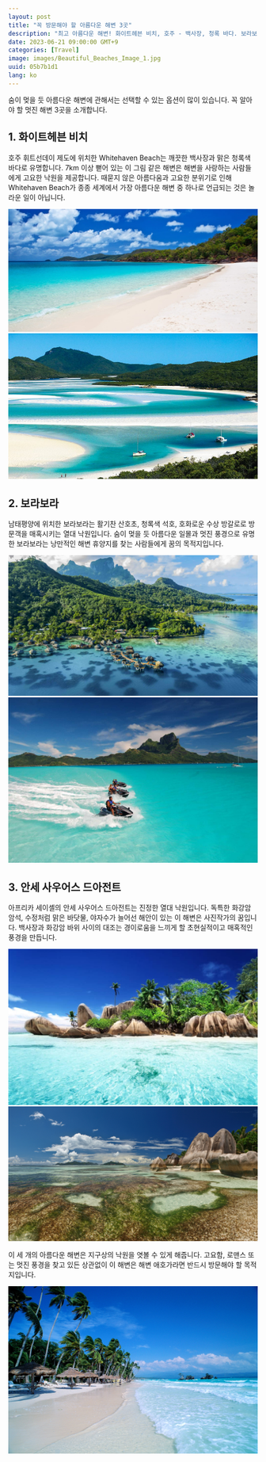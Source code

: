 ```yaml
---
layout: post
title: "꼭 방문해야 할 아름다운 해변 3곳"
description: "최고 아름다운 해변! 화이트헤븐 비치, 호주 - 백사장, 청록 바다. 보라보라, 남태평양 - 활기찬 산호초, 청록 석호. 안세 사우어스 드아전트, 아프리카 세이셸 - 화강암 암석, 맑은 바닷물, 야자수. #아름다운해변 #여행 #로맨틱여행"
date: 2023-06-21 09:00:00 GMT+9
categories: [Travel]
image: images/Beautiful_Beaches_Image_1.jpg
uuid: 05b7b1d1
lang: ko
---
```


숨이 멎을 듯 아름다운 해변에 관해서는 선택할 수 있는 옵션이 많이 있습니다. 꼭 알아야 할 멋진 해변 3곳을 소개합니다.


## 1. 화이트헤븐 비치
호주 휘트선데이 제도에 위치한 Whitehaven Beach는 깨끗한 백사장과 맑은 청록색 바다로 유명합니다. 7km 이상 뻗어 있는 이 그림 같은 해변은 해변을 사랑하는 사람들에게 고요한 낙원을 제공합니다. 때묻지 않은 아름다움과 고요한 분위기로 인해 Whitehaven Beach가 종종 세계에서 가장 아름다운 해변 중 하나로 언급되는 것은 놀라운 일이 아닙니다.

![](images/1._Whitehaven_Beach_Image_1.jpg)
![](images/1._Whitehaven_Beach_Image_2.jpg)


## 2. 보라보라
남태평양에 위치한 보라보라는 활기찬 산호초, 청록색 석호, 호화로운 수상 방갈로로 방문객을 매혹시키는 열대 낙원입니다. 숨이 멎을 듯 아름다운 일몰과 멋진 풍경으로 유명한 보라보라는 낭만적인 해변 휴양지를 찾는 사람들에게 꿈의 목적지입니다.

![](images/2._Bora_Bora_Image_1.jpg)
![](images/2._Bora_Bora_Image_2.jpg)


## 3. 안세 사우어스 드아전트
아프리카 세이셸의 안세 사우어스 드아전트는 진정한 열대 낙원입니다. 독특한 화강암 암석, 수정처럼 맑은 바닷물, 야자수가 늘어선 해안이 있는 이 해변은 사진작가의 꿈입니다. 백사장과 화강암 바위 사이의 대조는 경이로움을 느끼게 할 초현실적이고 매혹적인 풍경을 만듭니다.

![](images/3._Anse_Source_d'Argent_Image_1.jpg)
![](images/3._Anse_Source_d'Argent_Image_3.jpg)




이 세 개의 아름다운 해변은 지구상의 낙원을 엿볼 수 있게 해줍니다. 고요함, 로맨스 또는 멋진 풍경을 찾고 있든 상관없이 이 해변은 해변 애호가라면 반드시 방문해야 할 목적지입니다.

![](images/Beautiful_Beaches_Image_2.jpg)